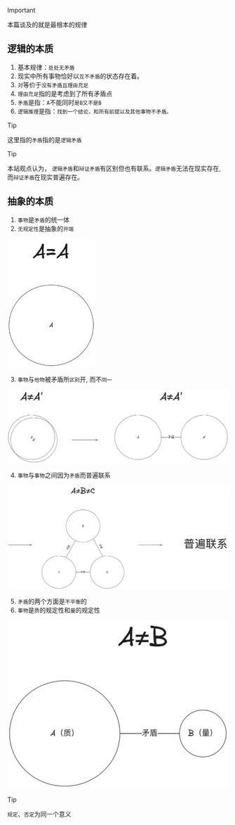 > [!IMPORTANT]
> 本篇谈及的就是最根本的规律

## 逻辑的本质

1. 基本规律：`处处无矛盾`
2. 现实中所有事物恰好以`互不矛盾`的状态存在着。
3. `对`等价于`没有矛盾且理由充足`
4. `理由充足`指的是考虑到了所有矛盾点
5. `矛盾`是指：`A`不能同时`是B又不是B`
6. `逻辑推理`是指：`找到一个结论，和所有前提以及其他事物不矛盾。`

> [!TIP]
> 这里指的`矛盾`指的是`逻辑矛盾`

> [!TIP]
> 本站观点认为， `逻辑矛盾`和`辩证矛盾`有区别但也有联系。`逻辑矛盾`无法在现实存在, 而`辩证矛盾`在现实普遍存在。

## 抽象的本质

1. `事物`是`矛盾`的统一体
2. `无规定性`是抽象的`开端`

<img src="../images/aea.png" width="200">

3. `事物`与`他物`被矛盾所`区别`开, 而不`同一`

<img src="../images/anea.png" width="900">

4. `事物`与`事物`之间因为`矛盾`而普遍联系

<img src="../images/anebnec.png" width="900">

5. `矛盾`的两个方面是`不平衡`的
6. `事物`是`质`的规定性和`量`的规定性

<img src="../images/abigbsmall.png" width="900">

> [!TIP]
> `规定`、`否定`为同一个意义
